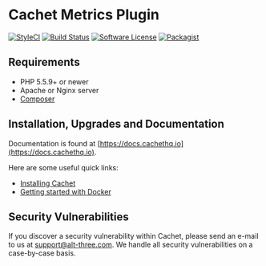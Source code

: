 # Cachet Metrics Plugin

[![StyleCI](https://styleci.io/repos/65662955/shield)](https://styleci.io/repos/65662955/)
[![Build Status](https://img.shields.io/travis/ConnorVG/cachet-metrics-plugin/develop.svg?style=flat-square)](https://travis-ci.org/ConnorVG/cachet-metrics-plugin)
[![Software License](https://img.shields.io/badge/license-BSD3-brightgreen.svg?style=flat-square)](LICENSE)
[![Packagist](https://img.shields.io/packagist/v/connorvg/cachet-metrics-plugin.svg?style=flat-square)](https://packagist.org/packages/connorvg/cachet-metrics-plugin)

## Requirements

- PHP 5.5.9+ or newer
- Apache or Nginx server
- [Composer](https://getcomposer.org)

## Installation, Upgrades and Documentation

Documentation is found at [https://docs.cachethq.io](https://docs.cachethq.io).

Here are some useful quick links:

- [Installing Cachet](https://docs.cachethq.io/docs/installing-cachet)
- [Getting started with Docker](https://docs.cachethq.io/docs/get-started-with-docker)

## Security Vulnerabilities

If you discover a security vulnerability within Cachet, please send an e-mail to us at support@alt-three.com. We handle all security vulnerabilities on a case-by-case basis.

